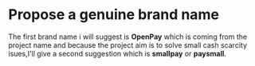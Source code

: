  # Propose a genuine brand name
 The first brand name i will suggest is **OpenPay** which is coming from the project name and because the project aim is to solve small cash scarcity isues,I'll give a second suggestion which is **smallpay** or **paysmall**.